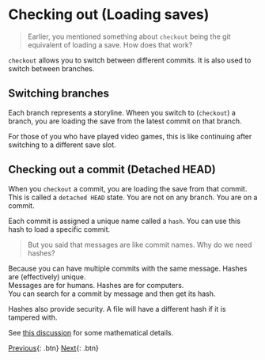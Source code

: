 # Checking out (Loading saves)

> Earlier, you mentioned something about `checkout` being the git equivalent of loading a save. How does that work?

`checkout` allows you to switch between different commits. It is also used to switch between branches.

## Switching branches

Each branch represents a storyline. Wheen you switch to (`checkout`) a branch, you are loading the save from the latest commit on that branch.

For those of you who have played video games, this is like continuing after switching to a different save slot.

## Checking out a commit (Detached HEAD)

When you `checkout` a commit, you are loading the save from that commit. This is called a `detached HEAD` state. You are not on any branch. You are on a commit.

Each commit is assigned a unique name called a `hash`. You can use this hash to load a specific commit.

> But you said that messages are like commit names. Why do we need hashes?

Because you can have multiple commits with the same message. Hashes are (effectively) unique.  
Messages are for humans. Hashes are for computers.  
You can search for a commit by message and then get its hash.

Hashes also provide security. A file will have a different hash if it is tampered with.

See [this discussion](https://stackoverflow.com/q/2444321/8659747) for some mathematical details.

[Previous](./chapter2.md){: .btn} [Next](./chapter4.md){: .btn}
